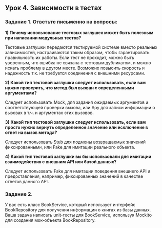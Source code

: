 ## Урок 4. Зависимости в тестах

### Задание 1. Ответьте письменно на вопросы:

**1) Почему использование тестовых заглушек может быть полезным при написании модульных тестов?** <br>

Тестовые заглушки передаются тестируемой системе вместо реальных зависимостей, настраиваются таким образом, 
чтобы гарантировать правильность их работы. Если тест не проходит, можно быть уверенным, что ошибка не связана 
с тестовым дубликатом, и можно искать проблему в другом месте.
Возможно повысить скорость и надежность т.к. не требуется соединения с внешними ресурсами.

**2) Какой тип тестовой заглушки следует использовать, если вам нужно проверить, что метод был вызван с определенными аргументами?** <br>

Следует использовать Mock, для задания ожидаемых аргументов и соответствующей проверки вызова,
или Spy для записи информации о вызовах в т.ч. и аргументах этих вызовов.

**3) Какой тип тестовой заглушки следует использовать, если вам просто нужно вернуть определенное значение или исключение в ответ на вызов метода?** <br>

Следует использовать Stub для подмены возвращаемых значений фиксированными,
или Fake для имитации реального объекта.

**4) Какой тип тестовой заглушки вы бы использовали для имитации  взаимодействия с внешним API или базой данных?** <br>

Следует использовать Fake для имитации поведения внешнего API и предоставления, например, 
фиксированных значений в качестве ответов данного API. 

### Задание 2.

У вас есть класс BookService, который использует интерфейс BookRepository для получения информации о книгах из базы данных. Ваша задача написать unit-тесты для BookService, используя Mockito для создания мок-объекта BookRepository.

